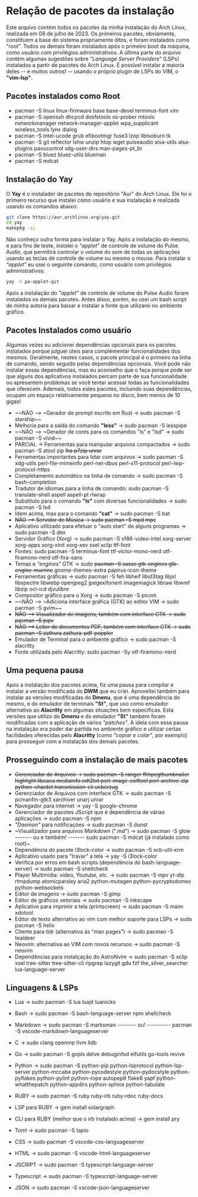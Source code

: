 # Relação de pacotes da instalação

Este arquivo contém todos os pacotes da minha instalação do Arch Linux, realizada em 08 de julho de 2023. Os primeiros pacotes, obviamente, constituem
a base do sistema propriamente ditos, e foram instalados como "root". Todos os demais foram instalados após o primeiro boot da máquina, como usuário
com privilégios administrativos. A última parte do arquivo contém algumas sugestões sobre _"Language Server Providers"_ (LSPs) instalados a partir de
pacotes do Arch Linux. É possível instalar a maioria deles -- e muitos outros! -- usando o próprio plugin de LSPs do VIM, o **"vim-lsp"**.

## Pacotes instalados como Root

* pacman -S linux linux-firmware base base-devel terminus-font vim
* pacman -S openssh dhcpcd dosfstools os-prober mtools networkmanager network-manager-applet wpa_supplicant wireless_tools lynx dialog
* pacman -S intel-ucode grub efibootmgr fuse3 lzop libisoburn tk
* pacman -S git reflector lshw unzip htop wget pulseaudio alsa-utils alsa-plugins pavucontrol xdg-user-dirs man-pages-pt_br
* pacman -S bluez bluez-utils blueman
* pacman -S mdcat

## Instalação do Yay

O **Yay** é o instalador de pacotes do repositório "Aur" do Arch Linux. Ele foi o primeiro recurso que instalei como usuário e sua instalação
é realizada usando os comandos abaixo:

```bash
git clone https://aur.archlinux.org/yay.git
cd yay
makepkg -si
```

Não conheço outra forma para instalar o Yay. Após a instalação do mesmo, e para fins de teste, instalei o _"applet"_ de controle de volume
do Pulse Audio, que permitirá controlar o volume do som de todas as aplicações usando as teclas de controle de volume ou mesmo o mouse. Para
instalar o _"applet"_ eu usei o seguinte comando, como usuário com privilégios administrativos:

```bash
yay -S pa-applet-git
```

Após a instalação do _"applet"_ de controle de volume do Pulse Audio foram instalados os demais pacotes. Antes disso, porém, eu usei um bash script
de minha autoria para baixar e instalar a fonte que utilizarei no ambiente gráfico.

## Pacotes Instalados como usuário

Algumas vezes eu adicionei dependências opcionais para os pacotes instalados porque julguei úteis para complementar funcionalidades dos mesmos.
Geralmente, nestes casos, o pacote principal é o primeiro na linha de comando, sendo seguido pelas dependências opcionais. Você pode não instalar
essas dependências, mas eu aconselho que o faça porque pode ser que alguns dos aplicativos instalados percam parte de sua funcionalidade ou apresentem
problemas se você tentar acessar todas as funcionalidades que oferecem. Ademais, todos estes pacotes, incluindo suas dependências, ocupam um espaço
relativamente pequeno no disco, bem menos de 10 gigas!

* ~~NÃO --> ~Gerador de prompt escrito em Rust -> sudo pacman -S starship~~
* Melhoria para a saída do comando **"less"** -> sudo pacman -S lesspipe
* ~~NÃO --> ~Gerador de cores para os comandos "ls" e "lsd" -> sudo pacman -S vivid~~
* PARCIAL -> Ferramentas para manipular arquivos compactados -> sudo pacman -S atool zip ~~lha p7zip unrar~~
* Ferramentas importantes para lidar com arquivos -> sudo pacman -S xdg-utils perl-file-mimeinfo perl-net-dbus perl-x11-protocol perl-lwp-protocol-https
* Completamento automático na linha de comando -> sudo pacman -S bash-completion
* Tradutor de idiomas para a linha de comando: sudo pacman -S translate-shell aspell aspell-pt rlwrap
* Substituto para o comando **"ls"** com diversas funcionalidades -> sudo pacman -S lsd
* Idem acima, mas para o comando **"cat"** -> sudo pacman -S bat
* ~~NÃO --> Servidor de Música -> sudo pacman -S mpd mpc~~
* Aplicativo utilizado para efetuar o "auto start" de alguns programas -> sudo pacman -S dex
* Servidor Gráfico (Xorg) -> sudo pacman -S xf86-video-intel xorg-server xorg-apps xorg-xinit xorg-xev xsel xclip ttf-font
* Fontes: sudo pacman -S terminus-font ttf-victor-mono-nerd otf-firamono-nerd otf-fira-sans
* Temas e _"engines"_ GTK -> sudo ~~pacman -S sassc gtk-engines gtk-engine-murrine~~ gnome-themes-extra papirus-icon-theme
* Ferramentas gráficas -> sudo pacman -S feh libheif libid3tag libjxl libspectre libwebp openjpeg2 jpegexiforient imagemagick libraw libwmf libzip ocl-icd djvulibre
* Compositor gráfico para o Xorg -> sudo pacman -S picom
* ~~NÃO --> ~Adiciona interface gráfica (GTK) ao editor VIM -> sudo pacman -S gvim~~
* ~~NÃO --> Visualizador de imagens, também com interface GTK -> sudo pacman -S pqiv~~
* ~~NÃO --> Leitor de documentos PDF, também com interface GTK -> sudo pacman -S zathura zathura-pdf-poppler~~
* Emulador de Terminal para o ambiente gráfico -> sudo pacman -S alacritty
* Fonte utilizada pelo Alacritty: sudo pacman -Sy otf-firamono-nerd

## Uma pequena pausa

Após a instalação dos pacotes acima, fiz uma pausa para compilar e instalar a versão modificada do **DWM** que eu criei. Aproveitei também para
instalar as versões modificadas do **Dmenu**, que é uma dependência do mesmo, e do emulador de terminais **"St"**, que uso como emulador alternativo
ao **Alacritty** em algumas situações bem específicas. Esta versões que utilizo do **Dmenu** e do emulador **"St"** também foram modificadas com a aplicação
de vários _"patches"_. A ideia com essa pausa na instalação era poder dar partida no ambiente gráfico e utilizar certas facilidades oferecidas pelo
**Alacritty** (como _"copiar e colar"_, por exemplo) para prosseguir com a instalação dos demais pacotes.

## Prosseguindo com a instalação de mais pacotes

* ~~Gerenciador de Arquivos -> sudo pacman -S ranger ffmpegthumbnailer highlight libcaca mediainfo odt2txt perl-image-exiftool perl-archive-zip python-chardet transmission-cli ueberzug~~
* Gerenciador de Arquivos com interface GTK -> sudo pacman -S pcmanfm-gtk3 xarchiver unarj unrar 
* Navegador para internet -> yay -S google-chrome
* Gerenciador de pacotes JScript que é dependência de várias aplicações -> sudo pacman -S npm
* _"Daemon"_ para notificações -> sudo pacman -S dunst
* ~Visualizador para arquivos _Markdown_ (".md") -> sudo pacman -S glow  ------- ou e também! ------- sudo pacman -S mdcat (já instalado como root)~
* Dependência do pacote i3lock-color -> sudo pacman -S xcb-util-xrm
* Aplicativo usado para "travar" a tela -> yay -S i3lock-color
* Verifica por erros em bash scripts (dependência do bash-language-server) -> sudo pacman -S shellcheck
* Player Multimídia: vídeo, Youtube, etc. -> sudo pacman -S mpv yt-dlp rtmpdump atomicparsley aria2 python-mutagen python-pycryptodomex python-websockets
* Editor de imagens -> sudo pacman -S gimp
* Editor de gráficos vetoriais -> sudo pacman -S inkscape
* Aplicativo para imprimir a tela (printscreen) -> sudo pacman -S maim xdotool
* Editor de texto alternativo ao vim com melhor suporte para LSPs -> sudo pacman -S helix
* Cliente para tldr (alternativa às "man pages") -> sudo pacman -S tealdeer
* Neovim: alternativa ao VIM com novos recursos -> sudo pacman -S neovim 
* Dependências para instalçação do AstroNvim -> sudo pacman -S xclip xsel tree-sitter tree-sitter-cli ripgrep lazygit gdu fzf the_silver_searcher lua-language-server

## Linguagens & LSPs

* Lua -> sudo pacman -S lua luajit luarocks
* Bash -> sudo pacman -S bash-language-server npm shellcheck
* Markdown -> sudo pacman -S marksman -------- ou! ---------- pacman -S vscode-markdown-languageserver
* C -> sudo clang openmp llvm lldb
* Go -> sudo pacman -S gopls delve debuginfod elfutils go-tools revive

* Python -> sudo pacman -S python-pip python-lsprotocol python-lsp-server python-mccabe python-pycodestyle python-pydocstyle python-pyflakes python-pylint python-rope autopep8 flake8 yapf python-whatthepatch python-appdirs python-sphinx python-tabulate
* RUBY -> sudo pacman -S ruby ruby-irb ruby-rdoc ruby-docs
* LSP para RUBY -> gem install solargraph
* CLI para RUBY (melhor que o irb instalado acima) -> gem install pry
* Toml -> sudo pacman -S taplo
* CSS -> sudo pacman -S vscode-css-languageserver
* HTML -> sudo pacman -S vscode-html-languageserver
* JSCRIPT -> sudo pacman -S typescript-language-server
* Typescript -> sudo pacman -S typescript-language-server
* JSON -> sudo pacman -S vscode-json-languageserver
